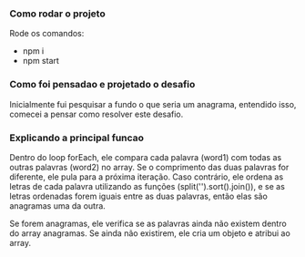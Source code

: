 ### Como rodar o projeto

Rode os comandos:
- npm i
- npm start 

### Como foi pensadao e projetado o desafio

Inicialmente fui pesquisar a fundo o que seria um anagrama, entendido isso, comecei a pensar como resolver este desafio.

### Explicando a principal funcao

Dentro do loop forEach, ele compara cada palavra (word1) com todas as outras palavras (word2) no array. Se o comprimento das duas palavras for diferente, ele pula para a próxima iteração. Caso contrário, ele ordena as letras de cada palavra utilizando as funções (split('').sort().join()), e se as letras ordenadas forem iguais entre as duas palavras, então elas são anagramas uma da outra.

Se forem anagramas, ele verifica se as palavras ainda não existem dentro do array anagramas. Se ainda não existirem, ele cria um objeto e atribui ao array.
